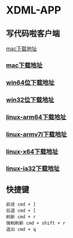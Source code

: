 # XDML-APP
## 写代码啦客户端
<a href="https://video.jirengu.com/XDML-APP-darwin-x64.zip" download>mac下载地址</a>
### [mac下载地址](https://video.jirengu.com/XDML-APP-darwin-x64.zip)
### [win64位下载地址](https://video.jirengu.com/win-64.zip)
### [win32位下载地址](https://video.jirengu.com/XDML-APP-win32-ia32.zip)
### [linux-arm64下载地址](https://video.jirengu.com/XDML-APP-linux-arm64.zip)
### [linux-armv7l下载地址](https://video.jirengu.com/XDML-APP-linux-armv7l.zip)
### [linux-x64下载地址](https://video.jirengu.com/XDML-APP-linux-x64.zip)
### [linux-ia32下载地址](https://video.jirengu.com/XDML-APP-linux-ia32.zip)

## 快捷键
```
前进 cmd + ]
后退 cmd + [
刷新 cmd + r
强制刷新 cmd + shift + r
退出 cmd + q
```
